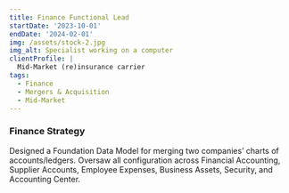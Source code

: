 ```yaml
---
title: Finance Functional Lead
startDate: '2023-10-01'
endDate: '2024-02-01'
img: /assets/stock-2.jpg
img_alt: Specialist working on a computer
clientProfile: |
  Mid-Market (re)insurance carrier
tags:
  - Finance
  - Mergers & Acquisition
  - Mid-Market
---
```


### Finance Strategy

Designed a Foundation Data Model for merging two companies’ charts of accounts/ledgers. Oversaw all configuration across Financial Accounting, Supplier Accounts, Employee Expenses, Business Assets, Security, and Accounting Center.
